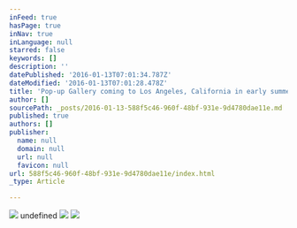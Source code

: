 ```yaml
---
inFeed: true
hasPage: true
inNav: true
inLanguage: null
starred: false
keywords: []
description: ''
datePublished: '2016-01-13T07:01:34.787Z'
dateModified: '2016-01-13T07:01:28.478Z'
title: 'Pop-up Gallery coming to Los Angeles, California in early summer 2016'
author: []
sourcePath: _posts/2016-01-13-588f5c46-960f-48bf-931e-9d4780dae11e.md
published: true
authors: []
publisher:
  name: null
  domain: null
  url: null
  favicon: null
url: 588f5c46-960f-48bf-931e-9d4780dae11e/index.html
_type: Article

---
```

![](https://the-grid-user-content.s3-us-west-2.amazonaws.com/768c4f93-26e9-4b9d-9647-e549e1925bd9.jpg)
undefined
![](https://the-grid-user-content.s3-us-west-2.amazonaws.com/1400f738-a852-434e-89aa-96af97148342.jpg)
![](https://the-grid-user-content.s3-us-west-2.amazonaws.com/447fa9c1-09d3-462e-a6e9-acda3c9fcef9.jpg)